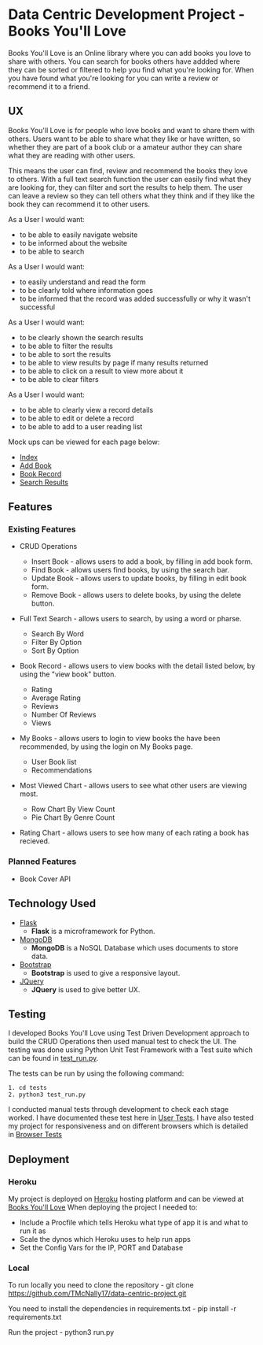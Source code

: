# Data Centric Development Project - Books You'll Love

Books You'll Love is an Online library where you can add books you love to share
with others. You can search for books others have addded where they can be sorted
or filtered to help you find what you're looking for. When you have found what
you're looking for you can write a review or recommend it to a friend.

## UX

Books You'll Love is for people who love books and want to share them with others.
Users want to be able to share what they like or have written, so whether they are
part of a book club or a amateur author they can share what they are reading with
other users. 

This means the user can find, review and recommend the books they love to others.
With a full text search function the user can easily find what they are looking 
for, they can filter and sort the results to help them. The user can leave a 
review so they can tell others what they think and if they like the book they can
recommend it to other users.

As a User I would want:
- to be able to easily navigate website
- to be informed about the website
- to be able to search
    
As a User I would want:
- to easily understand and read the form
- to be clearly told where information goes
- to be informed that the record was added successfully or why it wasn't successful

As a User I would want:
- to be clearly shown the search results
- to be able to filter the results
- to be able to sort the results
- to be able to view results by page if many results returned
- to be able to click on a result to view more about it
- to be able to clear filters

As a User I would want:
- to be able to clearly view a record details
- to be able to edit or delete a record
- to be able to add to a user reading list

Mock ups can be viewed for each page below:
- [Index](/mock_ups/Index.jpg/)
- [Add Book](/mock_ups/Insert_Form.jpg/)
- [Book Record](/mock_ups/Record_Details.jpg/)
- [Search Results](/mock_ups/Search_results.jpg/)


## Features

### Existing Features

- CRUD Operations
    - Insert Book - allows users to add a book, by filling in add book form.
    - Find Book - allows users find books, by using the search bar.
    - Update Book - allows users to update books, by filling in edit book form.
    - Remove Book - allows users to delete books, by using the delete button.

- Full Text Search - allows users to search, by using a word or pharse. 
    - Search By Word
    - Filter By Option
    - Sort By Option

- Book Record - allows users to view books with the detail listed below, by using the "view book" button.
    - Rating
    - Average Rating
    - Reviews
    - Number Of Reviews
    - Views

- My Books - allows users to login to view books the have been recommended, by using the login on My Books page.
    - User Book list
    - Recommendations

- Most Viewed Chart - allows users to see what other users are viewing most.
    - Row Chart By View Count
    - Pie Chart By Genre Count

- Rating Chart - allows users to see how many of each rating a book has recieved.

### Planned Features

- Book Cover API

## Technology Used

- [Flask](http://flask.pocoo.org/)
    - **Flask** is a microframework for Python.
- [MongoDB](https://www.mongodb.com/)
    - **MongoDB** is a NoSQL Database which uses documents to store data.
- [Bootstrap](http://getbootstrap.com/)
    - **Bootstrap** is used to give a responsive layout.
- [JQuery](https://jquery.com)
    - **JQuery** is used to give better UX.

## Testing

I developed Books You'll Love using Test Driven Development approach to build the CRUD Operations then used manual test to check the UI. The testing was done using Python Unit Test Framework with a Test suite 
which can be found in [test_run.py](/tests/test_run.py/).

The tests can be run by using the following command:

    1. cd tests
    2. python3 test_run.py

I conducted manual tests through development to check each stage worked. I have documented these test here in [User Tests](/tests/user_test.md/).
I have also tested my project for responsiveness and on different browsers which is detailed in [Browser Tests](/tests/browser_tests.pdf/)

## Deployment

### Heroku 

My project is deployed on [Heroku](https://www.heroku.com/) hosting platform and can be viewed at [Books You'll Love](https://data-centric-project.herokuapp.com)
When deploying the project I needed to:

- Include a Procfile which tells Heroku what type of app it is and what to run it as
- Scale the dynos which Heroku uses to help run apps
- Set the Config Vars for the IP, PORT and Database

### Local

To run locally you need to clone the repository
    - git clone https://github.com/TMcNally17/data-centric-project.git

You need to install the dependencies in requirements.txt 
    - pip install -r requirements.txt

Run the project
    - python3 run.py


